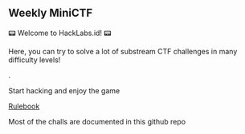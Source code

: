 ## Weekly MiniCTF

📟 Welcome to HackLabs.id! 📟

Here, you can try to solve a lot of substream CTF challenges in many difficulty levels!

.

Start hacking and enjoy the game

[Rulebook](./Rulesbook_&_Guidebook_Hacklabs.pdf)

Most of the challs are documented in this github repo